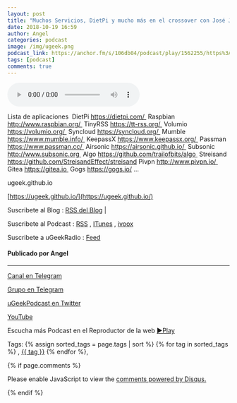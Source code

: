```yaml
---
layout: post
title: "Muchos Servicios, DietPi y mucho más en el crossover con José Jiménez"
date: 2018-10-19 16:59
author: Angel
categories: podcast
image: /img/ugeek.png
podcast_link: https://anchor.fm/s/106db04/podcast/play/1562255/https%3A%2F%2Fd3ctxlq1ktw2nl.cloudfront.net%2Fstaging%2F2018-9-19%2FMuchos-Servicios--DietPi-y-muc-937e4e39eb31f.m4a
tags: [podcast]
comments: true
---
```



<audio controls>
<source src='https://anchor.fm/s/106db04/podcast/play/1562255/https%3A%2F%2Fd3ctxlq1ktw2nl.cloudfront.net%2Fstaging%2F2018-9-19%2FMuchos-Servicios--DietPi-y-muc-937e4e39eb31f.m4a'>
Your browser does not support the audio element.
</audio>



Lista de aplicaciones 
DietPi https://dietpi.com/ 
Raspbian http://www.raspbian.org/ 
TinyRSS https://tt-rss.org/ 
Volumio https://volumio.org/ 
Syncloud https://syncloud.org/ 
Mumble https://www.mumble.info/ 
KeepassX https://www.keepassx.org/ 
Passman https://www.passman.cc/ 
Airsonic https://airsonic.github.io/ 
Subsonic http://www.subsonic.org 
Algo https://github.com/trailofbits/algo 
Streisand https://github.com/StreisandEffect/streisand
Pivpn http://www.pivpn.io/ 
Gitea https://gitea.io 
Gogs https://gogs.io/
... 

ugeek.github.io

[https://ugeek.github.io/](https://ugeek.github.io/)

Suscribete al Blog :  [RSS del Blog](http://feeds.feedburner.com/uGeekBlog) |

Suscribete al Podcast :  [RSS](http://feeds.feedburner.com/ugeek) , [ITunes](https://itunes.apple.com/us/podcast/ugeek/id1201421866?mt=2) , [ivoox](https://www.ivoox.com/podcast-ugeek_sq_f1383493_1.html)

Suscribete a uGeekRadio : [Feed](http://feeds.feedburner.com/uGeekRadio)  
#### Publicado por Angel  	

---  


[Canal en Telegram](https://t.me/uGeek) 

[Grupo en Telegram](https://t.me/uGeekPodcast)  

[uGeekPodcast en Twitter](https://twitter.com/ugeekpodcast)  

[YouTube](https://www.youtube.com/channel/UCVmGqdwOeswJ55IFmsYNlww)  

Escucha más Podcast en el Reproductor de la web [►Play](https://ugeek.github.io/podcasts/)  

Tags: {% assign sorted_tags = page.tags | sort %} {% for tag in sorted_tags %} , <span class="tag"><a href="/tag#{{ tag }}">{{ tag }}</a></span> {% endfor %},  

{% if page.comments %}
<div id="disqus_thread"></div>
<script>

/**
*  RECOMMENDED CONFIGURATION VARIABLES: EDIT AND UNCOMMENT THE SECTION BELOW TO INSERT DYNAMIC VALUES FROM YOUR PLATFORM OR CMS.
*  LEARN WHY DEFINING THESE VARIABLES IS IMPORTANT: https://disqus.com/admin/universalcode/#configuration-variables*/
/*
var disqus_config = function () {
this.page.url = PAGE_URL;  // Replace PAGE_URL with your page's canonical URL variable
this.page.identifier = PAGE_IDENTIFIER; // Replace PAGE_IDENTIFIER with your page's unique identifier variable
};
*/
(function() { // DON'T EDIT BELOW THIS LINE
var d = document, s = d.createElement('script');
s.src = 'https://https-angelbcn-github-io-ugeek.disqus.com/embed.js';
s.setAttribute('data-timestamp', +new Date());
(d.head || d.body).appendChild(s);
})();
</script>
<noscript>Please enable JavaScript to view the <a href="https://disqus.com/?ref_noscript">comments powered by Disqus.</a></noscript>

{% endif %}

<script id="dsq-count-scr" src="//https-angelbcn-github-io-ugeek.disqus.com/count.js" async></script>